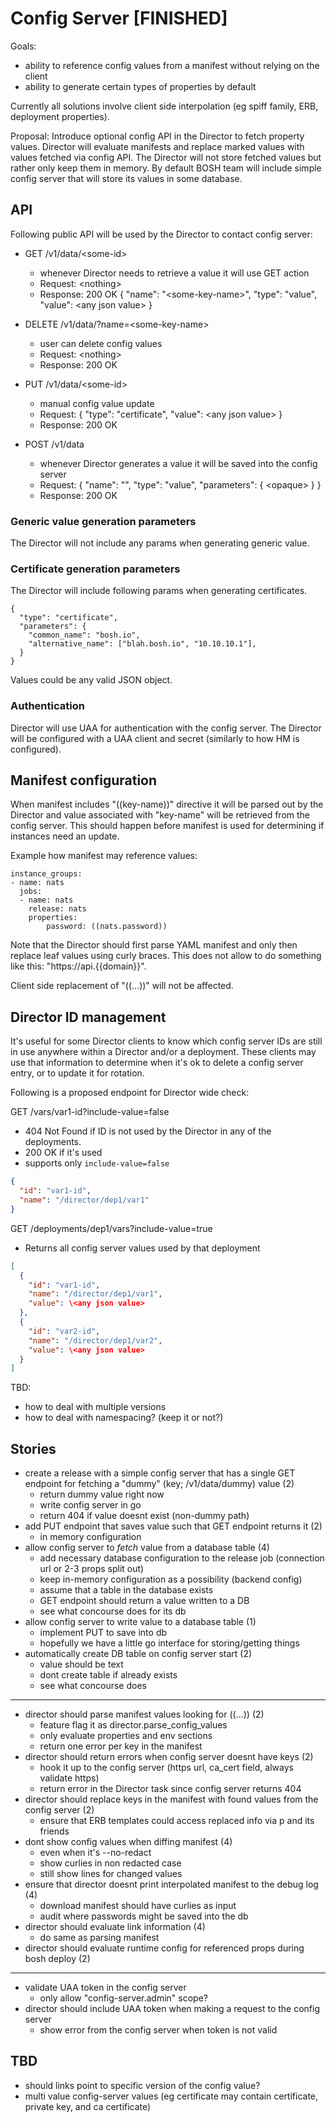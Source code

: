 # Config Server [FINISHED]

Goals:

- ability to reference config values from a manifest without relying on the client
- ability to generate certain types of properties by default

Currently all solutions involve client side interpolation (eg spiff family, ERB, deployment properties).

Proposal: Introduce optional config API in the Director to fetch property values. Director will evaluate manifests and replace marked values with values fetched via config API. The Director will not store fetched values but rather only keep them in memory. By default BOSH team will include simple config server that will store its values in some database.

## API

Following public API will be used by the Director to contact config server:

- GET /v1/data/\<some-id>
  - whenever Director needs to retrieve a value it will use GET action
  - Request: \<nothing>
  - Response: 200 OK { "name": "\<some-key-name>", "type": "value", "value": \<any json value> }

- DELETE /v1/data/?name=\<some-key-name>
  - user can delete config values
  - Request: \<nothing>
  - Response: 200 OK

- PUT /v1/data/\<some-id>
  - manual config value update
  - Request: { "type": "certificate", "value": \<any json value> }
  - Response: 200 OK

- POST /v1/data
  - whenever Director generates a value it will be saved into the config server
  - Request: {
      "name": "<some-key-name>",
      "type": "value",
      "parameters": { \<opaque> }
    }
  - Response: 200 OK

### Generic value generation parameters

The Director will not include any params when generating generic value.

### Certificate generation parameters

The Director will include following params when generating certificates.

```
{
  "type": "certificate",
  "parameters": {
    "common_name": "bosh.io",
    "alternative_name": ["blah.bosh.io", "10.10.10.1"],
  }
}
```

Values could be any valid JSON object.

### Authentication

Director will use UAA for authentication with the config server. The Director will be configured with a UAA client and secret (similarly to how HM is configured).

## Manifest configuration

When manifest includes "((key-name))" directive it will be parsed out by the Director and value associated with "key-name" will be retrieved from the config server. This should happen before manifest is used for determining if instances need an update.

Example how manifest may reference values:

```
instance_groups:
- name: nats
  jobs:
  - name: nats
    release: nats
    properties:
    	password: ((nats.password))
```

Note that the Director should first parse YAML manifest and only then replace leaf values using curly braces. This does not allow to do something like this: "https://api.{{domain}}".

Client side replacement of "((...))" will not be affected.

## Director ID management

It's useful for some Director clients to know which config server IDs are still in use anywhere within a Director and/or a deployment. These clients may use that information to determine when it's ok to delete a config server entry, or to update it for rotation.

Following is a proposed endpoint for Director wide check:

GET /vars/var1-id?include-value=false

- 404 Not Found if ID is not used by the Director in any of the deployments.
- 200 OK if it's used
- supports only `include-value=false`

```json
{
  "id": "var1-id",
  "name": "/director/dep1/var1"
}
```

GET /deployments/dep1/vars?include-value=true

- Returns all config server values used by that deployment

```json
[
  {
    "id": "var1-id",
    "name": "/director/dep1/var1",
    "value": \<any json value>
  },
  {
    "id": "var2-id",
    "name": "/director/dep1/var2",
    "value": \<any json value>
  }
]
```

TBD:
- how to deal with multiple versions
- how to deal with namespacing? (keep it or not?)

## Stories

- create a release with a simple config server that has a single GET endpoint for fetching a "dummy" (key; /v1/data/dummy) value (2)
  - return dummy value right now
  - write config server in go
  - return 404 if value doesnt exist (non-dummy path)
- add PUT endpoint that saves value such that GET endpoint returns it (2)
  - in memory configuration
- allow config server to *fetch* value from a database table (4)
  - add necessary database configuration to the release job (connection url or 2-3 props split out)
  - keep in-memory configuration as a possibility (backend config)
  - assume that a table in the database exists
  - GET endpoint should return a value written to a DB
  - see what concourse does for its db
- allow config server to write value to a database table (1)
  - implement PUT to save into db
  - hopefully we have a little go interface for storing/getting things
- automatically create DB table on config server start (2)
  - value should be text
  - dont create table if already exists
  - see what concourse does

---

- director should parse manifest values looking for ((...)) (2)
  - feature flag it as director.parse_config_values
  - only evaluate properties and env sections
  - return one error per key in the manifest
- director should return errors when config server doesnt have keys (2)
  - hook it up to the config server (https url, ca_cert field, always validate https)
  - return error in the Director task since config server returns 404
- director should replace keys in the manifest with found values from the config server (2)
  - ensure that ERB templates could access replaced info via p and its friends
- dont show config values when diffing manifest (4)
  - even when it's --no-redact
  - show curlies in non redacted case
  - still show lines for changed values
- ensure that director doesnt print interpolated manifest to the debug log (4)
  - download manifest should have curlies as input
  - audit where passwords might be saved into the db
- director should evaluate link information (4)
  - do same as parsing manifest
- director should evaluate runtime config for referenced props during bosh deploy (2)

---

- validate UAA token in the config server
  - only allow "config-server.admin" scope?
- director should include UAA token when making a request to the config server
  - show error from the config server when token is not valid

## TBD

- should links point to specific version of the config value?
- multi value config-server values (eg certificate may contain certificate, private key, and ca certificate)
